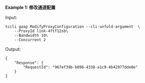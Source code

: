 **Example 1: 修改通道配置**



Input: 

```
tccli gaap ModifyProxyConfiguration --cli-unfold-argument  \
    --ProxyId link-4ftf12sb\
    --Bandwidth 10\
    --Concurrent 2
```

Output: 
```
{
    "Response": {
        "RequestId": "967ef39b-b096-4338-a1c9-4b42977dde0e"
    }
}
```

